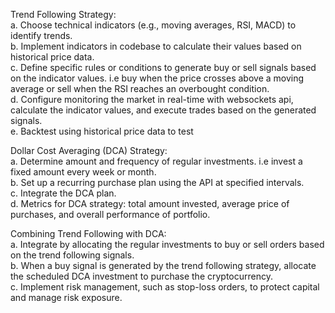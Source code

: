 
Trend Following Strategy:<br>
a. Choose technical indicators (e.g., moving averages, RSI, MACD) to identify trends. <br>
b. Implement indicators in codebase to calculate their values based on historical price data. <br>
c. Define specific rules or conditions to generate buy or sell signals based on the indicator values. i.e buy when the price crosses above a moving average or sell when the RSI reaches an overbought condition. <br>
d. Configure monitoring the market in real-time with websockets api, calculate the indicator values, and execute trades based on the generated signals. <br>
e. Backtest using historical price data to test<br>

Dollar Cost Averaging (DCA) Strategy:<br>
a. Determine amount and frequency of regular investments. i.e invest a fixed amount every week or month. <br>
b. Set up a recurring purchase plan using the API at specified intervals. <br>
c. Integrate the DCA plan. <br>
d. Metrics for DCA strategy: total amount invested, average price of purchases, and overall performance of portfolio. <br>

Combining Trend Following with DCA: <br>
a. Integrate by allocating the regular investments to buy or sell orders based on the trend following signals. <br>
b. When a buy signal is generated by the trend following strategy, allocate the scheduled DCA investment to purchase the cryptocurrency. <br>
c. Implement risk management, such as stop-loss orders, to protect capital and manage risk exposure. <br>
